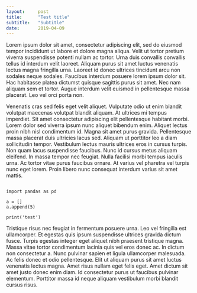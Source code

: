 ```yaml
---
layout:     post
title:      "Test title"
subtitle:   "Subtitle"
date:       2019-04-09
---
```


Lorem ipsum dolor sit amet, consectetur adipiscing elit, sed do eiusmod tempor incididunt ut labore et dolore magna aliqua. Velit ut tortor pretium viverra suspendisse potenti nullam ac tortor. Urna duis convallis convallis tellus id interdum velit laoreet. Aliquam purus sit amet luctus venenatis lectus magna fringilla urna. Laoreet id donec ultrices tincidunt arcu non sodales neque sodales. Faucibus interdum posuere lorem ipsum dolor sit. Hac habitasse platea dictumst quisque sagittis purus sit amet. Nec nam aliquam sem et tortor. Augue interdum velit euismod in pellentesque massa placerat. Leo vel orci porta non.

Venenatis cras sed felis eget velit aliquet. Vulputate odio ut enim blandit volutpat maecenas volutpat blandit aliquam. At ultrices mi tempus imperdiet. Sit amet consectetur adipiscing elit pellentesque habitant morbi. Lorem dolor sed viverra ipsum nunc aliquet bibendum enim. Aliquet lectus proin nibh nisl condimentum id. Magna sit amet purus gravida. Pellentesque massa placerat duis ultricies lacus sed. Aliquam ut porttitor leo a diam sollicitudin tempor. Vestibulum lectus mauris ultrices eros in cursus turpis. Non quam lacus suspendisse faucibus. Nunc id cursus metus aliquam eleifend. In massa tempor nec feugiat. Nulla facilisi morbi tempus iaculis urna. Ac tortor vitae purus faucibus ornare. At varius vel pharetra vel turpis nunc eget lorem. Proin libero nunc consequat interdum varius sit amet mattis.

<pre><code class="python">
import pandas as pd

a = []
a.append(5)

print('test')
</code></pre>

Tristique risus nec feugiat in fermentum posuere urna. Leo vel fringilla est ullamcorper. Et egestas quis ipsum suspendisse ultrices gravida dictum fusce. Turpis egestas integer eget aliquet nibh praesent tristique magna. Massa vitae tortor condimentum lacinia quis vel eros donec ac. In dictum non consectetur a. Nunc pulvinar sapien et ligula ullamcorper malesuada. Ac felis donec et odio pellentesque. Elit ut aliquam purus sit amet luctus venenatis lectus magna. Amet risus nullam eget felis eget. Amet dictum sit amet justo donec enim diam. Id consectetur purus ut faucibus pulvinar elementum. Porttitor massa id neque aliquam vestibulum morbi blandit cursus risus.